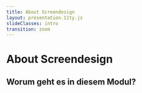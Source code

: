 ```yaml
---
title: About Screendesign
layout: presentation.11ty.js
slideClasses: intro
transition: zoom
---
```


<div class="is-full-width">

# About Screendesign
## Worum geht es in diesem Modul?

</div>